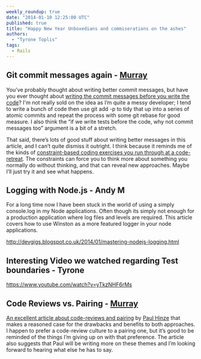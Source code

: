 ```yaml
---
weekly_roundup: true
date: "2014-01-10 12:25:00 UTC"
published: true
title: "Happy New Year Unboxedians and commiserations on the ashes"
authors:
  - "Tyrone Toplis"
tags:
  - Rails
---
```


## Git commit messages again - [Murray](/people#murray-steele/)

You’ve probably thought about writing better commit messages, but have you ever thought about [writing the commit messages before you write the code](http://arialdomartini.wordpress.com/2012/09/03/pre-emptive-commit-comments/)?  I'm not really sold on the idea as I’m quite a messy developer; I tend to write a bunch of code then use git add -p to tidy that up into a series of atomic commits and repeat the process with some git rebase for good measure.  I also think the “if we write tests before the code, why not commit messages too” argument is a bit of a stretch.

That said, there’s lots of good stuff about writing better messages in this article, and I can’t quite dismiss it outright.  I think because it reminds me of the kinds of [constraint-based coding exercises you run through at a code-retreat](http://coderetreat.org/facilitating/activity-catalog).  The constraints can force you to think more about something you normally do without thinking, and that can reveal new approaches.  Maybe I’ll just try it and see what happens.

## Logging with Node.js - Andy M

For a long time now I have been stuck in the world of using a simply console.log in my Node applications. Often though its simply not enough for a production application where log files and levels are required. This article covers how to use Winston as a more featured logger in your node applications.

http://devgigs.blogspot.co.uk/2014/01/mastering-nodejs-logging.html

## Interesting Video we watched regarding Test boundaries - Tyrone

https://www.youtube.com/watch?v=yTkzNHF6rMs

## Code Reviews vs. Pairing - [Murray](/people#murray-steele/)

[An excellent article about code-reviews and pairing](http://phinze.github.io/2013/12/08/pairing-vs-code-review.html) by [Paul Hinze](https://twitter.com/phinze) that makes a reasoned case for the drawbacks and benefits to both approaches.  I happen to prefer a code-review culture to a pairing one, but it’s good to be reminded of the things I’m giving up on with that preference.  The article also suggests that Paul will be writing more on these themes and I’m looking forward to hearing what else he has to say.
